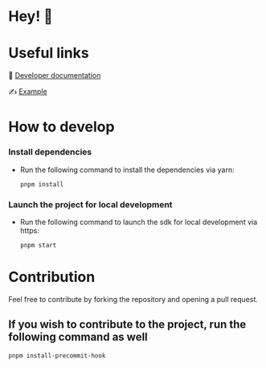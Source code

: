 # Hey! 👋

# Useful links

📜 [Developer documentation](https://docs.kycdao.xyz)

✍️ [Example](https://sdk.kycdao.xyz)

# How to develop

### Install dependencies

- Run the following command to install the dependencies via yarn:

    ```
    pnpm install
    ```

### Launch the project for local development

- Run the following command to launch the sdk for local development via https:
    ```
    pnpm start
    ```
# Contribution

Feel free to contribute by forking the repository and opening a pull request.

## If you wish to contribute to the project, run the following command as well
```
pnpm install-precommit-hook
```